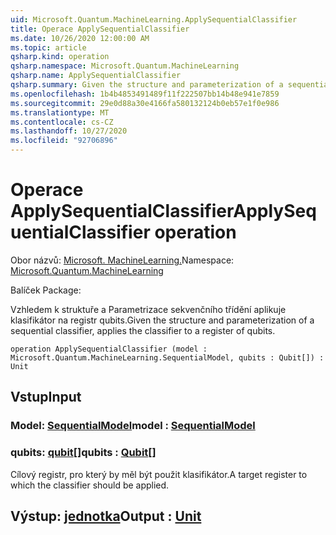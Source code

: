 ```yaml
---
uid: Microsoft.Quantum.MachineLearning.ApplySequentialClassifier
title: Operace ApplySequentialClassifier
ms.date: 10/26/2020 12:00:00 AM
ms.topic: article
qsharp.kind: operation
qsharp.namespace: Microsoft.Quantum.MachineLearning
qsharp.name: ApplySequentialClassifier
qsharp.summary: Given the structure and parameterization of a sequential classifier, applies the classifier to a register of qubits.
ms.openlocfilehash: 1b4b4853491489f11f222507bb14b48e941e7859
ms.sourcegitcommit: 29e0d88a30e4166fa580132124b0eb57e1f0e986
ms.translationtype: MT
ms.contentlocale: cs-CZ
ms.lasthandoff: 10/27/2020
ms.locfileid: "92706896"
---
```

# <a name="applysequentialclassifier-operation"></a><span data-ttu-id="ccea7-102">Operace ApplySequentialClassifier</span><span class="sxs-lookup"><span data-stu-id="ccea7-102">ApplySequentialClassifier operation</span></span>

<span data-ttu-id="ccea7-103">Obor názvů: [Microsoft. MachineLearning.](xref:Microsoft.Quantum.MachineLearning)</span><span class="sxs-lookup"><span data-stu-id="ccea7-103">Namespace: [Microsoft.Quantum.MachineLearning](xref:Microsoft.Quantum.MachineLearning)</span></span>

<span data-ttu-id="ccea7-104">Balíček [](https://nuget.org/packages/)</span><span class="sxs-lookup"><span data-stu-id="ccea7-104">Package: [](https://nuget.org/packages/)</span></span>


<span data-ttu-id="ccea7-105">Vzhledem k struktuře a Parametrizace sekvenčního třídění aplikuje klasifikátor na registr qubits.</span><span class="sxs-lookup"><span data-stu-id="ccea7-105">Given the structure and parameterization of a sequential classifier, applies the classifier to a register of qubits.</span></span>

```qsharp
operation ApplySequentialClassifier (model : Microsoft.Quantum.MachineLearning.SequentialModel, qubits : Qubit[]) : Unit
```


## <a name="input"></a><span data-ttu-id="ccea7-106">Vstup</span><span class="sxs-lookup"><span data-stu-id="ccea7-106">Input</span></span>

### <a name="model--sequentialmodel"></a><span data-ttu-id="ccea7-107">Model: [SequentialModel](xref:Microsoft.Quantum.MachineLearning.SequentialModel)</span><span class="sxs-lookup"><span data-stu-id="ccea7-107">model : [SequentialModel](xref:Microsoft.Quantum.MachineLearning.SequentialModel)</span></span>




### <a name="qubits--qubit"></a><span data-ttu-id="ccea7-108">qubits: [qubit](xref:microsoft.quantum.lang-ref.qubit)[]</span><span class="sxs-lookup"><span data-stu-id="ccea7-108">qubits : [Qubit](xref:microsoft.quantum.lang-ref.qubit)[]</span></span>

<span data-ttu-id="ccea7-109">Cílový registr, pro který by měl být použit klasifikátor.</span><span class="sxs-lookup"><span data-stu-id="ccea7-109">A target register to which the classifier should be applied.</span></span>



## <a name="output--unit"></a><span data-ttu-id="ccea7-110">Výstup: [jednotka](xref:microsoft.quantum.lang-ref.unit)</span><span class="sxs-lookup"><span data-stu-id="ccea7-110">Output : [Unit](xref:microsoft.quantum.lang-ref.unit)</span></span>

